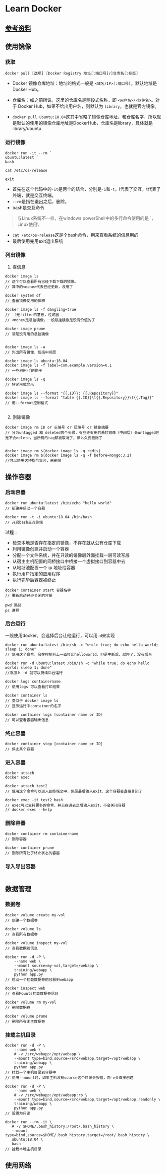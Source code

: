 # Learn Docker

## <a href = "https://vuepress.mirror.docker-practice.com/image/pull.html">参考资料</a>

## 使用镜像

### 获取

`docker pull [选项] [Docker Registry 地址[:端口号]/]仓库名[:标签]`

- Docker 镜像仓库地址：地址的格式一般是 `<域名/IP>[:端口号]`。默认地址是 Docker Hub。
- 仓库名：如之前所说，这里的仓库名是两段式名称，即 `<用户名>/<软件名>`。对于 Docker Hub，如果不给出用户名，则默认为 `library`，也就是官方镜像。

- `docker pull ubuntu:18.04`这其中省略了镜像仓库地址，和仓库名字，所以就是默认的使用的镜像仓库地址是DockerHub，仓库名是library，具体就是library/ubuntu

### 运行镜像

```
docker run -it --rm `
ubuntu:latest `
bash

cat /etc/os-release

exit
```

- 首先在这个代码中的`-it`是两个的结合，分别是`-i`和`-t`，i代表了交互，t代表了终端，就是交互终端。
- `--rm`是指在退出之后，删除。
- bash是交互命令

> 与Linux系统不一样，在windows powerShell中的多行命令使用的是 \`，Linux使用\

- `cat /etc/os-release`这是个bash命令，用来查看系统的信息用的
- 最后使用完用exit退出系统

### 列出镜像

1. 查信息

```
docker image ls  
// 这个可以查看所有已经下载下载的镜像。
// 其中的<none>代表已经更新，没用了

docker system df
// 查看镜像使用的体积

docker image ls -f dangling=true
// -f是filter的意思，过滤器
// <none>是悬挂镜像，一般悬挂镜像是没有价值的了

docker image prune 
// 清楚没有用的悬挂镜像


docker image ls -a
// 列出所有镜像，包括中间层

docker image ls ubuntu:18.04
docker image ls -f label=com.example.version=0.1
// 一些利用-f的例子

docker image ls -q
// 特定格式显示

docker image ls --format "{{.ID}}: {{.Repository}}"
docker image ls --format "table {{.ID}}\t{{.Repository}}\t{{.Tag}}"
// 用--format控制格式


```

2. 删除镜像

```
docker image rm ID or 长编号 or 短编号 or 镜像摘要
// 分为untagged 和 deleted两个步骤，有些还有用的悬挂镜像（中间层）会untagged但是不会delete，当所有的tag都被取消了，那么久要删除了


docker image rm $(docker image ls -q redis)
docker image rm $(docker image ls -q -f before=mongo:3.2)
//可以使用这种指令集合，来删除
```

## 操作容器

### 启动容器

```
docker run ubuntu:latest /bin/echo "hello world"
// 新建并启动一个容器

docker run -t -i ubuntu:18.04 /bin/bash
// 开启bash交互终端
```

过程：

- 检查本地是否存在指定的镜像，不存在就从公有仓库下载
- 利用镜像创建并启动一个容器
- 分配一个文件系统，并在只读的镜像层外面挂载一层可读写层
- 从宿主主机配置的网桥接口中桥接一个虚拟接口到容器中去
- 从地址池配置一个 ip 地址给容器
- 执行用户指定的应用程序
- 执行完毕后容器被终止

```
docker container start 容器名字
// 重新启动已经关闭的容器

pwd 路径
ps 进程
```

### 后台运行

一般使用docker，会选择后台让他运行，可以用`-d`来实现

```
docker run ubuntu:latest /bin/sh -c "while true; do echo hello world; sleep 1; done"
// 使用这个命令，会在控制台上一直打印helloworld，但是中断后，就停了，没有后台

docker run -d ubuntu:latest /bin/sh -c "while true; do echo hello world; sleep 1; done"
//添加上 -d 就可以持续后台运行

docker logs containername 
// 使用logs 可以查看打印结果

docker container ls
// 类似于 docker image ls
// 显示运行中container的名字

docker container logs [container name or ID]
// 可以查看容器输出信息
```

### 终止容器

````
docker container stop [container name or ID]
// 停止某个容器
````

### 进入容器

```
docker attach
docker exec

docker attach test2
// 使用这个命令可以进入到终端之中，但是最后输入exit，这个容器会直接关闭了

docker exec -it test2 bash
// exec可以支持更多的命令，并且在进去之后输入exit，不会关闭容器
// docker exec --help
```

### 删除容器

```
docker container rm containername
// 删除容器

docker container prune
// 删除所有处于终止状态的容器
```

### 导入导出容器

```

```

## 数据管理

### 数据卷

```
docker volume create my-vol
// 创建一个数据卷

docker volume ls
// 查看所有数据卷

docker volume inspect my-vol
// 查看数据卷信息

docker run -d -P \
    --name web \
    --mount source=my-vol,target=/webapp \
    training/webapp \
    python app.py
// 启动一个挂载数据卷的容器到webapp

docker inspect web 
// 查看Mounts挂载数据卷信息

docker volume rm my-vol
// 删除数据卷

docker volume prune
// 删除所有无主数据卷
```

### 挂载主机目录

```
docker run -d -P \
    --name web \
    # -v /src/webapp:/opt/webapp \
    --mount type=bind,source=/src/webapp,target=/opt/webapp \
    training/webapp \
    python app.py
// 挂载一个主机目录到容器中
// 使用--mount时，如果主机没有source这个目录会报错，而-v会直接创建

docker run -d -P \
    --name web \
    # -v /src/webapp:/opt/webapp:ro \
    --mount type=bind,source=/src/webapp,target=/opt/webapp,readonly \
    training/webapp \
    python app.py
// 设置为只读

docker run --rm -it \
   # -v $HOME/.bash_history:/root/.bash_history \
   --mount type=bind,source=$HOME/.bash_history,target=/root/.bash_history \
   ubuntu:18.04 \
   bash
// 挂载本地主机目录
```

## 使用网络

